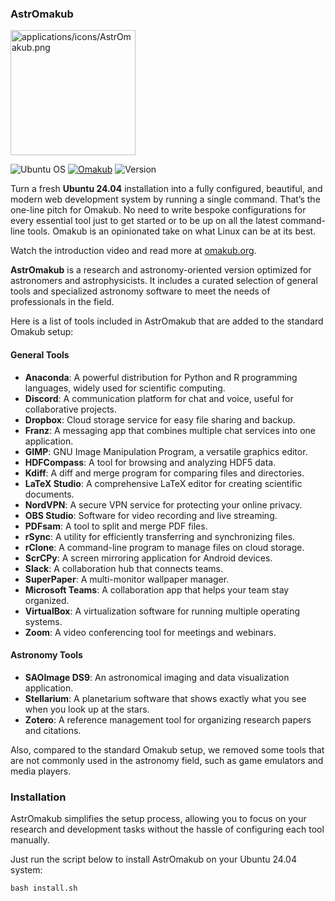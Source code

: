 ### AstrOmakub

<img src="applications/icons/AstrOmakub.png" alt="applications/icons/AstrOmakub.png" width="200"/>


![Ubuntu OS](https://img.shields.io/badge/Ubuntu%20OS-24.04-green?style=flat&logo=ubuntu)
[![Omakub](https://img.shields.io/badge/Omakub-1.1.0-blue?style=flat&link=https://github.com/basecamp/omakub)](https://github.com/basecamp/omakub)
![Version](https://img.shields.io/badge/Version-0.0.1alpha-blue?style=flat)

Turn a fresh **Ubuntu 24.04** installation into a fully configured, beautiful, and modern web development system by running a single command. That’s the one-line pitch for Omakub. No need to write bespoke configurations for every essential tool just to get started or to be up on all the latest command-line tools. Omakub is an opinionated take on what Linux can be at its best.

Watch the introduction video and read more at [omakub.org](https://omakub.org).

**AstrOmakub** is a research and astronomy-oriented version optimized for astronomers and astrophysicists. It includes a curated selection of general tools and specialized astronomy software to meet the needs of professionals in the field.


Here is a list of tools included in AstrOmakub that are added to the standard Omakub setup:

#### General Tools

- **Anaconda**: A powerful distribution for Python and R programming languages, widely used for scientific computing.
- **Discord**: A communication platform for chat and voice, useful for collaborative projects.
- **Dropbox**: Cloud storage service for easy file sharing and backup.
- **Franz**: A messaging app that combines multiple chat services into one application.
- **GIMP**: GNU Image Manipulation Program, a versatile graphics editor.
- **HDFCompass**: A tool for browsing and analyzing HDF5 data.
- **Kdiff**: A diff and merge program for comparing files and directories.
- **LaTeX Studio**: A comprehensive LaTeX editor for creating scientific documents.
- **NordVPN**: A secure VPN service for protecting your online privacy.
- **OBS Studio**: Software for video recording and live streaming.
- **PDFsam**: A tool to split and merge PDF files.
- **rSync**: A utility for efficiently transferring and synchronizing files.
- **rClone**: A command-line program to manage files on cloud storage.
- **ScrCPy**: A screen mirroring application for Android devices.
- **Slack**: A collaboration hub that connects teams.
- **SuperPaper**: A multi-monitor wallpaper manager.
- **Microsoft Teams**: A collaboration app that helps your team stay organized.
- **VirtualBox**: A virtualization software for running multiple operating systems.
- **Zoom**: A video conferencing tool for meetings and webinars.

#### Astronomy Tools

- **SAOImage DS9**: An astronomical imaging and data visualization application.
- **Stellarium**: A planetarium software that shows exactly what you see when you look up at the stars.
- **Zotero**: A reference management tool for organizing research papers and citations.

Also, compared to the standard Omakub setup, we removed some tools that are not commonly used in the astronomy field, such as game emulators and media players.

### Installation

AstrOmakub simplifies the setup process, allowing you to focus on your research and development tasks without the hassle of configuring each tool manually.

Just run the script below to install AstrOmakub on your Ubuntu 24.04 system:

```bash install.sh```
